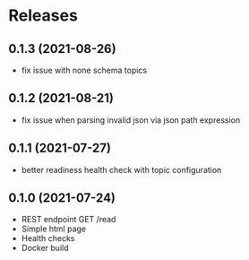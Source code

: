 # Releases

## 0.1.3 (2021-08-26)
* fix issue with none schema topics

## 0.1.2 (2021-08-21)
* fix issue when parsing invalid json via json path expression

## 0.1.1 (2021-07-27)
* better readiness health check with topic configuration

## 0.1.0 (2021-07-24)
* REST endpoint GET /read
* Simple html page
* Health checks
* Docker build